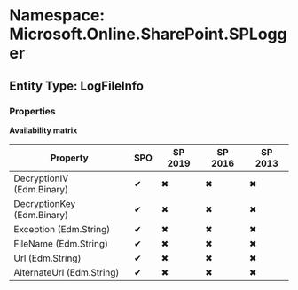 # Namespace: Microsoft.Online.SharePoint.SPLogger
## Entity Type: LogFileInfo

### Properties

**Availability matrix**

Property | SPO | SP 2019 | SP 2016 | SP 2013
----------|-----|---------|---------|--------
DecryptionIV (Edm.Binary) | ✔ | ✖ | ✖ | ✖
DecryptionKey (Edm.Binary) | ✔ | ✖ | ✖ | ✖
Exception (Edm.String) | ✔ | ✖ | ✖ | ✖
FileName (Edm.String) | ✔ | ✖ | ✖ | ✖
Url (Edm.String) | ✔ | ✖ | ✖ | ✖
AlternateUrl (Edm.String) | ✔ | ✖ | ✖ | ✖

